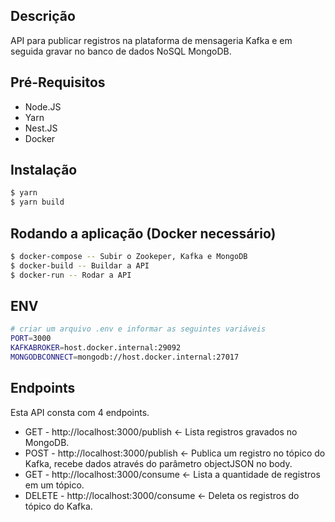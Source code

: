 ## Descrição

API para publicar registros na plataforma de mensageria Kafka e em seguida gravar no banco de dados NoSQL MongoDB.

## Pré-Requisitos

* Node.JS
* Yarn
* Nest.JS
* Docker

## Instalação

```bash
$ yarn
$ yarn build
```

## Rodando a aplicação (Docker necessário)

```bash
$ docker-compose -- Subir o Zookeper, Kafka e MongoDB
$ docker-build -- Buildar a API
$ docker-run -- Rodar a API
```

## ENV

```bash
# criar um arquivo .env e informar as seguintes variáveis
PORT=3000
KAFKABROKER=host.docker.internal:29092
MONGODBCONNECT=mongodb://host.docker.internal:27017
```

## Endpoints

Esta API consta com 4 endpoints.

* GET - http://localhost:3000/publish <- Lista registros gravados no MongoDB.
* POST - http://localhost:3000/publish <- Publica um registro no tópico do Kafka, recebe dados através do parâmetro objectJSON no body.
* GET - http://localhost:3000/consume <- Lista a quantidade de registros em um tópico.
* DELETE - http://localhost:3000/consume <- Deleta os registros do tópico do Kafka.
